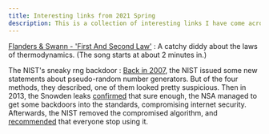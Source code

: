 ```yaml
---
title: Interesting links from 2021 Spring
description: This is a collection of interesting links I have come across during the early parts of 2021. The links are things I think might be worth sharing with other people. Some are interesting. Some are useful. Some are just strange.
---
```



[Flanders & Swann - 'First And Second Law'](https://www.youtube.com/watch?v=VnbiVw_1FNs)
: A catchy diddy about the laws of thermodynamics. (The song starts at about 2 minutes in.)


The NIST's sneaky rng backdoor
: [Back in 2007](https://archive.is/20120919094854/http://www.wired.com/politics/security/commentary/securitymatters/2007/11/securitymatters_1115), the NIST issued some new statements about pseudo-random number generators. But of the four methods, they described, one of them looked pretty suspicious. Then in 2013, the Snowden leaks [confirmed](https://web.archive.org/web/20130910030443/http://fcw.com/Articles/2013/09/06/NSA-NIST-standards.aspx) that sure enough, the NSA managed to get some backdoors into the standards, compromising internet security. Afterwards, the NIST removed the compromised algorithm, and [recommended](https://web.archive.org/web/20160829031025/http://www.nist.gov/itl/csd/sp800-90-042114.cfm) that everyone stop using it.


